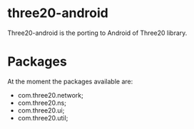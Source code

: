 three20-android
=======

Three20-android is the porting to Android of Three20 library.

Packages
=========

At the moment the packages available are:
* com.three20.network;
* com.three20.ns;
* com.three20.ui;
* com.three20.util;
